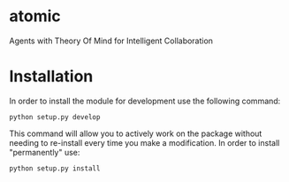 # atomic
Agents with Theory Of Mind for Intelligent Collaboration

# Installation
In order to install the module for development use the following command:

```
python setup.py develop
```

This command will allow you to actively work on the package without needing to re-install every time you make a modification. In order to install "permanently" use:

```
python setup.py install
```
